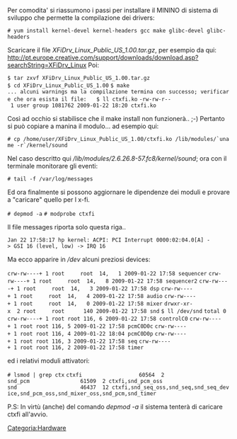 Per comodita' si riassumono i passi per installare il MININO di sistema di sviluppo che permette la compilazione dei drivers:

`# yum install kernel-devel kernel-headers gcc make glibc-devel glibc-headers`

Scaricare il file *XFiDrv\_Linux\_Public\_US\_1.00.tar.gz*, per esempio da qui: [<http://pt.europe.creative.com/support/downloads/download.asp?searchString=XFiDrv_Linux>](http://pt.europe.creative.com/support/downloads/download.asp?searchString=XFiDrv_Linux)
Poi:

`$ tar zxvf XFiDrv_Linux_Public_US_1.00.tar.gz`
`$ cd XFiDrv_Linux_Public_US_1.00`
`$ make`
`... alcuni warnings ma la compilazione termina con successo; verificare che ora esista il file:`
`  `
`$ ll ctxfi.ko`
`-rw-rw-r-- 1 user group 1081762 2009-01-22 18:20 ctxfi.ko  `

Così ad occhio si stabilisce che il make install non funzionerà.. ;-) Pertanto si può copiare a manina il modulo... ad esempio qui:

`` # cp /home/user/XFiDrv_Linux_Public_US_1.00/ctxfi.ko /lib/modules/`uname -r`/kernel/sound ``

Nel caso descritto qui */lib/modules/2.6.26.8-57.fc8/kernel/sound*; ora con il terminale monitorare gli eventi:

`# tail -f /var/log/messages`

Ed ora finalmente si possono aggiornare le dipendenze dei moduli e provare a "caricare" quello per l x-fi.

`# depmod -a`
`# modprobe ctxfi`

Il file messages riporta solo questa riga..

`Jan 22 17:58:17 hp kernel: ACPI: PCI Interrupt 0000:02:04.0[A] -> GSI 16 (level, low) -> IRQ 16`

Ma ecco apparire in */dev* alcuni preziosi devices:

`crw-rw----+ 1 root     root  14,   1 2009-01-22 17:58 sequencer`
`crw-rw----+ 1 root     root  14,   8 2009-01-22 17:58 sequencer2`
`crw-rw----+ 1 root     root  14,   3 2009-01-22 17:58 dsp`
`crw-rw----+ 1 root     root  14,   4 2009-01-22 17:58 audio`
`crw-rw----+ 1 root     root  14,   0 2009-01-22 17:58 mixer`
`drwxr-xr-x  2 root     root      140 2009-01-22 17:58 snd`
`$ ll /dev/snd`
`total 0`
`crw-rw----+ 1 root root 116, 6 2009-01-22 17:58 controlC0`
`crw-rw----+ 1 root root 116, 5 2009-01-22 17:58 pcmC0D0c`
`crw-rw----+ 1 root root 116, 4 2009-01-22 18:04 pcmC0D0p`
`crw-rw----+ 1 root root 116, 3 2009-01-22 17:58 seq`
`crw-rw----+ 1 root root 116, 2 2009-01-22 17:58 timer`

ed i relativi moduli attivatori:

`# lsmod | grep ctx`
`ctxfi                  60564  2 `
`snd_pcm                61509  2 ctxfi,snd_pcm_oss`
`snd                    46437  12 ctxfi,snd_seq_oss,snd_seq,snd_seq_device,snd_pcm_oss,snd_mixer_oss,snd_pcm,snd_timer`

P.S: In virtù (anche) del comando *depmod -a* il sistema tenterà di caricare ctxfi all'avvio.

<Categoria:Hardware>
